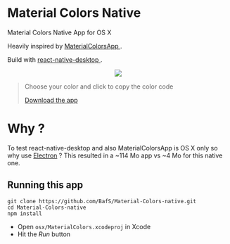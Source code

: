# Material Colors Native

Material Colors Native App for OS X

Heavily inspired by [MaterialColorsApp
](https://github.com/romannurik/MaterialColorsApp).

Build with [react-native-desktop
](https://github.com/ptmt/react-native-desktop).

<p align="center">
	<img src="http://i.imgur.com/jIJ4Gcf.gif">
</p>

> Choose your color and click to copy the color code
>
> [Download the app](https://github.com/BafS/Material-Colors-native/releases/download/v0.1.0/MaterialColors.zip)

# Why ?

To test react-native-desktop and also MaterialColorsApp is OS X only so why use [Electron](http://electron.atom.io) ? This resulted in a ~114 Mo app vs ~4 Mo for this native one.

## Running this app

```
git clone https://github.com/BafS/Material-Colors-native.git
cd Material-Colors-native
npm install
```

- Open `osx/MaterialColors.xcodeproj` in Xcode
- Hit the *Run* button
